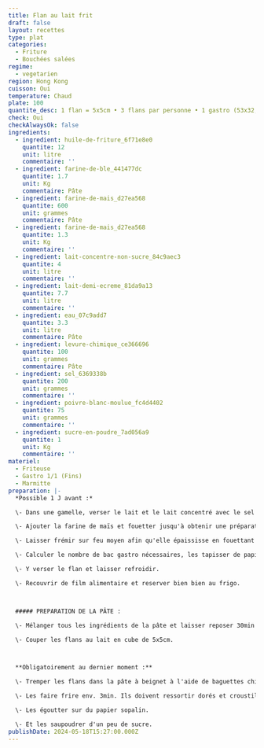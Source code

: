 ```yaml
---
title: Flan au lait frit
draft: false
layout: recettes
type: plat
categories:
  - Friture
  - Bouchées salées
regime:
  - vegetarien
region: Hong Kong
cuisson: Oui
temperature: Chaud
plate: 100
quantite_desc: 1 flan = 5x5cm • 3 flans par personne • 1 gastro (53x32,5cm) = env. 60 flans
check: Oui
checkAlwaysOk: false
ingredients:
  - ingredient: huile-de-friture_6f71e8e0
    quantite: 12
    unit: litre
    commentaire: ''
  - ingredient: farine-de-ble_441477dc
    quantite: 1.7
    unit: Kg
    commentaire: Pâte
  - ingredient: farine-de-mais_d27ea568
    quantite: 600
    unit: grammes
    commentaire: Pâte
  - ingredient: farine-de-mais_d27ea568
    quantite: 1.3
    unit: Kg
    commentaire: ''
  - ingredient: lait-concentre-non-sucre_84c9aec3
    quantite: 4
    unit: litre
    commentaire: ''
  - ingredient: lait-demi-ecreme_81da9a13
    quantite: 7.7
    unit: litre
    commentaire: ''
  - ingredient: eau_07c9add7
    quantite: 3.3
    unit: litre
    commentaire: Pâte
  - ingredient: levure-chimique_ce366696
    quantite: 100
    unit: grammes
    commentaire: Pâte
  - ingredient: sel_6369338b
    quantite: 200
    unit: grammes
    commentaire: ''
  - ingredient: poivre-blanc-moulue_fc4d4402
    quantite: 75
    unit: grammes
    commentaire: ''
  - ingredient: sucre-en-poudre_7ad056a9
    quantite: 1
    unit: Kg
    commentaire: ''
materiel:
  - Friteuse
  - Gastro 1/1 (Fins)
  - Marmitte
preparation: |-
  *Possible 1 J avant :*

  \- Dans une gamelle, verser le lait et le lait concentré avec le sel et le poivre. Rectifier l'assaisonnement.

  \- Ajouter la farine de maïs et fouetter jusqu'à obtenir une préparation lisse.

  \- Laisser frémir sur feu moyen afin qu'elle épaississe en fouettant de temps en temps.

  \- Calculer le nombre de bac gastro nécessaires, les tapisser de papier sulfurisé.

  \- Y verser le flan et laisser refroidir.

  \- Recouvrir de film alimentaire et reserver bien bien au frigo.



  ##### PREPARATION DE LA PÂTE :

  \- Mélanger tous les ingrédients de la pâte et laisser reposer 30min à température ambiante.

  \- Couper les flans au lait en cube de 5x5cm. 



  **Obligatoirement au dernier moment :**

  \- Tremper les flans dans la pâte à beignet à l'aide de baguettes chinoises ou d'un écumoir.

  \- Les faire frire env. 3min. Ils doivent ressortir dorés et croustillants.

  \- Les égoutter sur du papier sopalin. 

  \- Et les saupoudrer d'un peu de sucre.
publishDate: 2024-05-18T15:27:00.000Z
---
```

